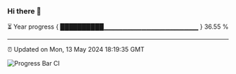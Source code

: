 ### Hi there 👋

⏳ Year progress { ██████████▁▁▁▁▁▁▁▁▁▁▁▁▁▁▁▁▁▁▁▁ } 36.55 %

---

⏰ Updated on Mon, 13 May 2024 18:19:35 GMT

![Progress Bar CI](https://github.com/liununu/liununu/workflows/Progress%20Bar%20CI/badge.svg)
